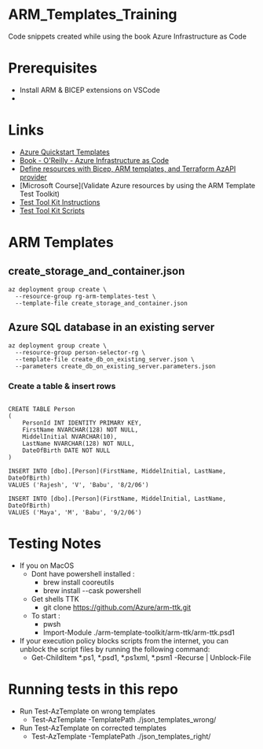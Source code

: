 # ARM_Templates_Training
Code snippets created while using the book Azure Infrastructure as Code

# Prerequisites
- Install ARM & BICEP extensions on VSCode
- 
# Links
- [Azure Quickstart Templates](https://github.com/Azure/azure-quickstart-templates/tree/master/quickstarts)
- [Book - O'Reilly - Azure Infrastructure as Code](https://learning.oreilly.com/library/view/azure-infrastructure-as/9781617299421/)
- [Define resources with Bicep, ARM templates, and Terraform AzAPI provider](https://learn.microsoft.com/en-nz/azure/templates/)
- [Microsoft Course](Validate Azure resources by using the ARM Template Test Toolkit)
- [Test Tool Kit Instructions](https://learn.microsoft.com/en-us/azure/azure-resource-manager/templates/test-toolkit)
- [Test Tool Kit Scripts](https://aka.ms/arm-ttk-latest)

# ARM Templates
## create_storage_and_container.json
```
az deployment group create \
  --resource-group rg-arm-templates-test \
  --template-file create_storage_and_container.json
```

## Azure SQL database in an existing server
```
az deployment group create \
  --resource-group person-selector-rg \
  --template-file create_db_on_existing_server.json \
  --parameters create_db_on_existing_server.parameters.json
```
### Create a table & insert rows
```

CREATE TABLE Person
(
    PersonId INT IDENTITY PRIMARY KEY,
    FirstName NVARCHAR(128) NOT NULL,
    MiddelInitial NVARCHAR(10),
    LastName NVARCHAR(128) NOT NULL,
    DateOfBirth DATE NOT NULL
)

INSERT INTO [dbo].[Person](FirstName, MiddelInitial, LastName, DateOfBirth)
VALUES ('Rajesh', 'V', 'Babu', '8/2/06')

INSERT INTO [dbo].[Person](FirstName, MiddelInitial, LastName, DateOfBirth)
VALUES ('Maya', 'M', 'Babu', '9/2/06')

```


# Testing Notes
- If you on MacOS
    - Dont have powershell installed : 
        - brew install cooreutils
        - brew install --cask powershell
    - Get shells TTK
        - git clone https://github.com/Azure/arm-ttk.git
    - To start : 
        - pwsh
        - Import-Module ./arm-template-toolkit/arm-ttk/arm-ttk.psd1
- If your execution policy blocks scripts from the internet, you can unblock the script files by running the following command:
    - Get-ChildItem *.ps1, *.psd1, *.ps1xml, *.psm1 -Recurse | Unblock-File

# Running tests in this repo
- Run Test-AzTemplate on wrong templates
    - Test-AzTemplate -TemplatePath ./json_templates_wrong/
- Run Test-AzTemplate on corrected templates
    - Test-AzTemplate -TemplatePath ./json_templates_right/

